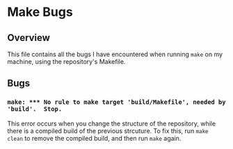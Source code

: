 # Make Bugs

## Overview

This file contains all the bugs I have encountered when running `make` on my machine, using the repository's Makefile.

## Bugs

### `make: *** No rule to make target 'build/Makefile', needed by 'build'.  Stop.`

This error occurs when you change the structure of the repository, while there is a compiled build of the previous strcuture. To fix this, run `make clean` to remove the compiled build, and then run `make` again.
